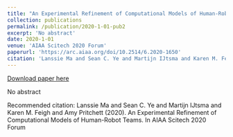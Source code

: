 ```yaml
---
title: "An Experimental Refinement of Computational Models of Human-Robot Teams"
collection: publications
permalink: /publication/2020-1-01-pub2
excerpt: 'No abstract'
date: 2020-1-01
venue: 'AIAA Scitech 2020 Forum'
paperurl: 'https://arc.aiaa.org/doi/10.2514/6.2020-1650'
citation: 'Lanssie Ma and Sean C. Ye and Martijn IJtsma and Karen M. Feigh and Amy Pritchett (2020). An Experimental Refinement of Computational Models of Human-Robot Teams. In AIAA Scitech 2020 Forum'
---
```


<a href='https://arc.aiaa.org/doi/10.2514/6.2020-1650'>Download paper here</a>

No abstract

Recommended citation: Lanssie Ma and Sean C. Ye and Martijn IJtsma and Karen M. Feigh and Amy Pritchett (2020). An Experimental Refinement of Computational Models of Human-Robot Teams. In AIAA Scitech 2020 Forum